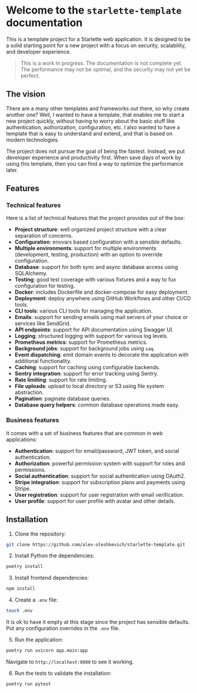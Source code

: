 # Welcome to the `starlette-template` documentation

This is a template project for a Starlette web application.
It is designed to be a solid starting point for a new project with a focus on security, scalability, and developer
experience.

> This is a work in progress. The documentation is not complete yet.
> The performance may not be optimal, and the security may not yet be perfect.

## The vision

There are a many other templates and frameworks out there, so why create another one?
Well, I wanted to have a template, that enables me to start a new project quickly,
without having to worry about the basic stuff like authentication, authorization, configuration, etc.
I also wanted to have a template that is easy to understand and extend, and that is based on modern technologies.

The project does not pursue the goal of being the fastest.
Instead, we put developer experience and productivity first. When save days of work by using this template,
then you can find a way to optimize the performance later.

## Features

### Technical features

Here is a list of technical features that the project provides out of the box:

- **Project structure**: well organized project structure with a clear separation of concerns.
- **Configuration**: envvars based configuration with a sensible defaults.
- **Multiple environments**: support for multiple environments (development, testing, production) with an option to
  override configuration.
- **Database**: support for both sync and async database access using SQLAlchemy.
- **Testing**: good test coverage with various fixtures and a way to fux configuration for testing.
- **Docker**: includes Dockerfile and docker-compose for easy deployment.
- **Deployment**: deploy anywhere using GitHub Workflows and other CI/CD tools.
- **CLI tools**: various CLI tools for managing the application.
- **Emails**: support for sending emails using mail servers of your choice or services like SendGrid.
- **API endpoints**: support for API documentation using Swagger UI.
- **Logging**: structured logging with support for various log levels.
- **Prometheus metrics**: support for Prometheus metrics.
- **Background jobs**: support for background jobs using `saq`.
- **Event dispatching**: emit domain events to decorate the application with additional functionality.
- **Caching**: support for caching using configurable backends.
- **Sentry integration**: support for error tracking using Sentry.
- **Rate limiting**: support for rate limiting.
- **File uploads**: upload to local directory or S3 using file system abstraction.
- **Pagination**: paginate database queries.
- **Database query helpers**: common database operations made easy.

### Business features

It comes with a set of business features that are common in web applications:

- **Authentication**: support for email/password, JWT token, and social authentication.
- **Authorization**: powerful permission system with support for roles and permissions.
- **Social authentication**: support for social authentication using OAuth2.
- **Stripe integration**: support for subscription plans and payments using Stripe.
- **User registration**: support for user registration with email verification.
- **User profile**: support for user profile with avatar and other details.

## Installation

1. Clone the repository:

```bash
git clone https://github.com/alex-oleshkevich/starlette-template.git
```

2. Install Python the dependencies:

```bash
poetry install
```

3. Install frontend dependencies:

```bash
npm install
```

4. Create a `.env` file:

```bash
touch .env
```

It is ok to have it empty at this stage since the project has sensible defaults.
Put any configuration overrides in the `.env` file.

5. Run the application:

```bash
poetry run uvicorn app.main:app
```

Navigate to `http://localhost:8000` to see it working.

6. Run the tests to validate the installation:

```bash
poetry run pytest
```
